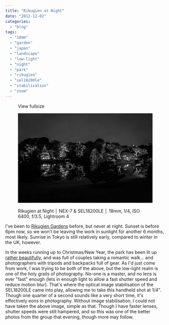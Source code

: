 ```yaml
---
title: "Rikugien at Night"
date: "2012-12-02"
categories: 
  - "blog"
tags: 
  - "18mm"
  - "garden"
  - "japan"
  - "landscape"
  - "low-light"
  - "night"
  - "park"
  - "rikugien"
  - "sel18200le"
  - "stabilisation"
  - "zoom"
---
```


<figure>

View fullsize

![Rikugien at Night │&nbsp;NEX-7 &amp; SEL18200LE&nbsp;│ 18mm, 1/4,&nbsp;ISO 6400, f/3.5, Lightroom 4](/assets/images/6ef8f-dsc01809.jpg)

<figcaption>



Rikugien at Night │ NEX-7 & SEL18200LE │ 18mm, 1/4, ISO 6400, f/3.5, Lightroom 4





</figcaption>



</figure>

I've been to [Rikugien Gardens](/martin-irwin-photography/2012/10/15/kosagi "Kosagi") before, but never at night. Sunset is before 6pm now, so we won't be leaving the work in sunlight for another 6 months, most likely. Sunrise in Tokyo is still relatively early, compared to winter in the UK, however.  

In the weeks running up to Christmas/New Year, the park has been lit up [rather beautifully](http://www.timeout.jp/en/tokyo/event/3318/Rikugien-Autumn-Light-Up), and was full of couples taking a romantic walk... and photographers with tripods and backpacks full of gear. As I'd just come from work, I was trying to be both of the above, but the low-light realm is one of the holy grails of photography. No-one is a master, and no lens is ever "fast" enough (lets in enough light to allow a fast shutter speed and reduce motion blur). That's where the optical image stabilisation of the SEL18200LE came into play, allowing me to take this handheld shot at 1/4". Though one quarter of a second sounds like a very short time, it's effectively eons in photography. Without image stabilisation, I could not have taken the above image, simple as that. Though I have faster lenses, shutter speeds were still hampered, and so this was one of the better photos from the group that evening, though more may follow.

